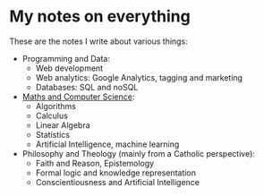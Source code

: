 # My notes on everything

These are the notes I write about various things:

- Programming and Data:
    - Web development
    - Web analytics: Google Analytics, tagging and marketing
    - Databases: SQL and noSQL
- [Maths and Computer Science](tree/master/Maths%20and%20Computer%20Science):
    - Algorithms
    - Calculus
    - Linear Algebra
    - Statistics
    - Artificial Intelligence, machine learning
- Philosophy and Theology (mainly from a Catholic perspective):
    - Faith and Reason, Epistemology
    - Formal logic and knowledge representation
    - Conscientiousness and Artificial Intelligence